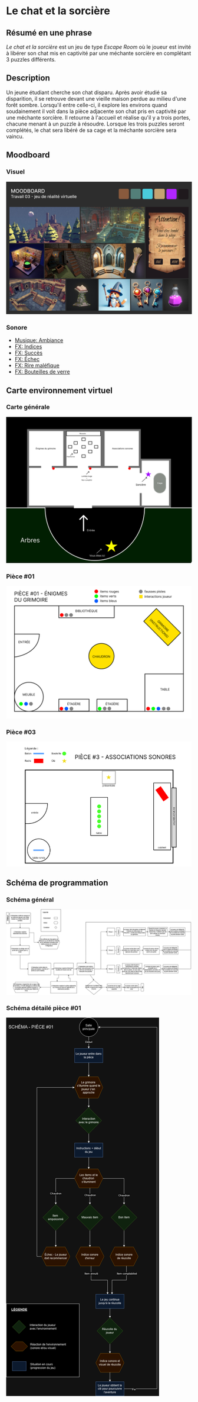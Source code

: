 # Le chat et la sorcière
## Résumé en une phrase
*Le chat et la sorcière* est un jeu de type *Escape Room* où le joueur est invité à libérer son chat mis en captivité par une méchante sorcière en complétant 3 puzzles différents.

## Description
Un jeune étudiant cherche son chat disparu. Après avoir étudié sa disparition, il se retrouve devant une vieille maison perdue au milieu d'une forêt sombre. Lorsqu'il entre celle-ci, il explore les environs quand soudainement il voit dans la pièce adjacente son chat pris en captivité par une méchante sorcière. Il retourne à l'accueil et réalise qu'il y a trois portes, chacune menant à un puzzle à résoudre. Lorsque les trois puzzles seront complétés, le chat sera libéré de sa cage et la méchante sorcière sera vaincu.

## Moodboard

### Visuel
![Moodboard](medias/moodboard_vr_proj03.png)

### Sonore
- [Musique: Ambiance](https://michaelghelfi.bandcamp.com/track/rangers-cabin)
- [FX: Indices](https://pixabay.com/sound-effects/game-bonus-144751/)
- [FX: Succès](https://pixabay.com/sound-effects/level-up-4-243762/)
- [FX: Échec](https://pixabay.com/sound-effects/failure-drum-sound-effect-2-7184/)
- [FX: Rire maléfique](https://pixabay.com/sound-effects/witch-laughing-104760/)
- [FX: Bouteilles de verre](https://pixabay.com/sound-effects/glass-ding-33653/)

## Carte environnement virtuel
### Carte générale
![Carte environnement générale](medias/carte_environnement.png)

### Pièce #01
![Carte pièce #01](medias/plan_piece_01.png)

### Pièce #03
![Carte pièce #03](medias/plan_piece_03.png)

## Schéma de programmation
### Schéma général
![Schema général](medias/schema_prog.drawio.png)
### Schéma détailé pièce #01
![Schema pièce #01](medias/schema_piece_01.png)
